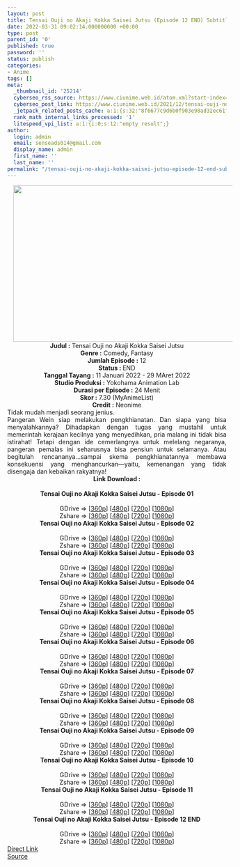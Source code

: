 ```yaml
---
layout: post
title: Tensai Ouji no Akaji Kokka Saisei Jutsu (Episode 12 END) Subtitle Indonesia
date: 2022-03-31 09:02:14.000000000 +00:00
type: post
parent_id: '0'
published: true
password: ''
status: publish
categories:
- Anime
tags: []
meta:
  _thumbnail_id: '25214'
  cyberseo_rss_source: https://www.ciunime.web.id/atom.xml?start-index=1
  cyberseo_post_link: https://www.ciunime.web.id/2021/12/tensai-ouji-no-akaji-kokka-saisei-jutsu.html
  _jetpack_related_posts_cache: a:1:{s:32:"8f6677c9d6b0f903e98ad32ec61f8deb";a:2:{s:7:"expires";i:1657388683;s:7:"payload";a:3:{i:0;a:1:{s:2:"id";i:25178;}i:1;a:1:{s:2:"id";i:25509;}i:2;a:1:{s:2:"id";i:24993;}}}}
  rank_math_internal_links_processed: '1'
  litespeed_vpi_list: a:1:{i:0;s:12:"empty result";}
author:
  login: admin
  email: senseads014@gmail.com
  display_name: admin
  first_name: ''
  last_name: ''
permalink: "/tensai-ouji-no-akaji-kokka-saisei-jutsu-episode-12-end-subtitle-indonesia/"
---
```

<div class="separator" style="clear: both; text-align: center;"><a href="https://blogger.googleusercontent.com/img/a/AVvXsEjvr3EMlyzt0jSC6c2RA1k4TR5p3IdkzrPBWwo84K-chWSfClWVW2pQt-gTl5hq7FsFVTAhJn57RT3s-B2wPSPKCGxo0QNfu20UxRvF_Mxn-kzJ3fF5maGUZt_GxPNRWZfIXsDa86cUskE1jclss-bg8mfmSkrcFO8EyLYIInt3FN4sfjykV0IclDXN=s1280" style="margin-left: 1em; margin-right: 1em;"><img border="0" data-original-height="720" data-original-width="1280" height="360" src="{{ site.baseurl }}/assets/2022/03/AVvXsEjvr3EMlyzt0jSC6c2RA1k4TR5p3IdkzrPBWwo84K-chWSfClWVW2pQt-gTl5hq7FsFVTAhJn57RT3s-B2wPSPKCGxo0QNfu20UxRvF_Mxn-kzJ3fF5maGUZt_GxPNRWZfIXsDa86cUskE1jclss-bg8mfmSkrcFO8EyLYIInt3FN4sfjykV0IclDXN=w640-h360" width="640" /></a></div>
<div class="separator" style="clear: both; text-align: center;"></div>
<div style="text-align: center;"><b>Judul</b><b><b> </b>:</b> Tensai Ouji no Akaji Kokka Saisei Jutsu</div>
<div style="text-align: center;"><b><b>Genre :</b></b> Comedy, Fantasy</div>
<div style="text-align: center;"><b>Jumlah Episode :</b> 12<br /><b>Status :&nbsp;</b>END<br /><b>Tanggal Tayang :</b> 11 Januari 2022 - 29 MAret 2022<br /><b>Studio Produksi :</b>&nbsp;Yokohama Animation Lab<br /><b>Durasi per Episode :</b> 24 Menit</div>
<div style="text-align: center;"><b>Skor :</b> 7.30 (MyAnimeList)</div>
<div style="text-align: center;"><b>Credit :</b>&nbsp;Neonime</div>
<div style="text-align: center;"></div>
<div style="text-align: justify;">
<div>Tidak mudah menjadi seorang jenius.</div>
<div></div>
<div>Pangeran Wein siap melakukan pengkhianatan. Dan siapa yang bisa menyalahkannya? Dihadapkan dengan tugas yang mustahil untuk memerintah kerajaan kecilnya yang menyedihkan, pria malang ini tidak bisa istirahat! Tetapi dengan ide cemerlangnya untuk melelang negaranya, pangeran pemalas ini seharusnya bisa pensiun untuk selamanya. Atau begitulah rencananya...sampai skema pengkhianatannya membawa konsekuensi yang menghancurkan—yaitu, kemenangan yang tidak disengaja dan kebaikan rakyatnya!</div>
</div>
<div style="text-align: justify;"></div>
<div style="text-align: justify;"></div>
<div style="text-align: center;">
<div style="text-align: center;">
<div style="text-align: left;">
<div style="text-align: center;"><b>Link Download :</b></div>
<div style="text-align: center;"><b><br /></b></div>
<div style="text-align: center;"><span style="text-align: left;"><b>Tensai Ouji no Akaji Kokka Saisei Jutsu&nbsp;</b></span><b>- Episode 01</b></div>
<div style="text-align: center;"><b><br /></b></div>
<div style="text-align: center;">GDrive =&gt; [<a href="https://www.mp4upload.com/btmqobahhyeu" target="_blank" rel="noopener">360p</a>] [<a href="https://acefile.co/f/65042432/neonime_pangeran-jenius-dipaksa-ngelunasi-utang-negara-01-480p-zip" target="_blank" rel="noopener">480p</a>] [<a href="https://acefile.co/f/65042587/neonime_pangeran-jenius-dipaksa-ngelunasi-utang-negara-01-720p-zip" target="_blank" rel="noopener">720p</a>] [<a href="https://acefile.co/f/65042782/neonime_pangeran-jenius-dipaksa-ngelunasi-utang-negara-01-1080p-zip" target="_blank" rel="noopener">1080p</a>]</div>
<div style="text-align: center;">Zshare =&gt; [<a href="https://www5.zippyshare.com/v/SDXAA0RK/file.html" target="_blank" rel="noopener">360p</a>] [<a href="https://www56.zippyshare.com/v/kN0zzfOY/file.html" target="_blank" rel="noopener">480p</a>] [<a href="https://www8.zippyshare.com/v/QwBh27rD/file.html" target="_blank" rel="noopener">720p</a>] [<a href="https://www31.zippyshare.com/v/xAjbWUaI/file.html" target="_blank" rel="noopener">1080p</a>]</div>
<div style="text-align: center;"></div>
<div style="text-align: center;">
<div><span style="text-align: left;"><b>Tensai Ouji no Akaji Kokka Saisei Jutsu&nbsp;</b></span><b>- Episode 02</b></div>
<div><b><br /></b></div>
<div>GDrive =&gt; [<a href="https://www.mp4upload.com/ti6ybi73y5o4" target="_blank" rel="noopener">360p</a>] [<a href="https://www.mp4upload.com/tuyesemtma7v" target="_blank" rel="noopener">480p</a>] [<a href="https://www.mp4upload.com/mlagkvwhmsi1" target="_blank" rel="noopener">720p</a>] [<a href="https://mir.cr/IDHDEVQZ" target="_blank" rel="noopener">1080p</a>]</div>
<div>Zshare =&gt; [<a href="https://www4.zippyshare.com/v/Lgu5Tenz/file.html" target="_blank" rel="noopener">360p</a>] [<a href="https://www26.zippyshare.com/v/QiqOPcGb/file.html" target="_blank" rel="noopener">480p</a>] [<a href="https://www57.zippyshare.com/v/aulITOvP/file.html" target="_blank" rel="noopener">720p</a>] [<a href="https://www85.zippyshare.com/v/KFpqlmtD/file.html" target="_blank" rel="noopener">1080p</a>]</div>
<div></div>
<div>
<div><span style="text-align: left;"><b>Tensai Ouji no Akaji Kokka Saisei Jutsu&nbsp;</b></span><b>- Episode 03</b></div>
<div><b><br /></b></div>
<div>GDrive =&gt; [<a href="https://www.mp4upload.com/4xf15q1hm0tk" target="_blank" rel="noopener">360p</a>] [<a href="https://acefile.co/f/66286704/neonime_pangeran-jenius-dipaksa-ngelunasi-utang-negara-03-480p-zip" target="_blank" rel="noopener">480p</a>] [<a href="https://acefile.co/f/66286817/neonime_pangeran-jenius-dipaksa-ngelunasi-utang-negara-03-720p-zip" target="_blank" rel="noopener">720p</a>] [<a href="https://acefile.co/f/66287034/neonime_pangeran-jenius-dipaksa-ngelunasi-utang-negara-03-1080p-zip" target="_blank" rel="noopener">1080p</a>]</div>
<div>Zshare =&gt; [<a href="https://www22.zippyshare.com/v/Y6DLihce/file.html" target="_blank" rel="noopener">360p</a>] [<a href="https://www37.zippyshare.com/v/kdr4VYuL/file.html" target="_blank" rel="noopener">480p</a>] [<a href="https://www101.zippyshare.com/v/mKmVQFQr/file.html" target="_blank" rel="noopener">720p</a>] [<a href="https://www64.zippyshare.com/v/5IaiD2MU/file.html" target="_blank" rel="noopener">1080p</a>]</div>
</div>
<div></div>
<div>
<div><span style="text-align: left;"><b>Tensai Ouji no Akaji Kokka Saisei Jutsu&nbsp;</b></span><b>- Episode 04</b></div>
<div><b><br /></b></div>
<div>GDrive =&gt; [<a href="https://www.mp4upload.com/lt7gwcq6ogps" target="_blank" rel="noopener">360p</a>] [<a href="https://acefile.co/f/66890720/neonime_pangeran-jenius-dipaksa-ngelunasi-utang-negara-04-480p-zip" target="_blank" rel="noopener">480p</a>] [<a href="https://acefile.co/f/66890864/neonime_pangeran-jenius-dipaksa-ngelunasi-utang-negara-04-720p-zip" target="_blank" rel="noopener">720p</a>] [<a href="https://acefile.co/f/66891083/neonime_pangeran-jenius-dipaksa-ngelunasi-utang-negara-04-1080p-zip" target="_blank" rel="noopener">1080p</a>]</div>
<div>Zshare =&gt; [<a href="https://www106.zippyshare.com/v/JcZKYJ5t/file.html" target="_blank" rel="noopener">360p</a>] [<a href="https://www44.zippyshare.com/v/weLy5uCP/file.html" target="_blank" rel="noopener">480p</a>] [<a href="https://www106.zippyshare.com/v/pKz7GB0h/file.html" target="_blank" rel="noopener">720p</a>] [<a href="https://www113.zippyshare.com/v/8jVjj91n/file.html" target="_blank" rel="noopener">1080p</a>]</div>
</div>
<div></div>
<div>
<div><span style="text-align: left;"><b>Tensai Ouji no Akaji Kokka Saisei Jutsu&nbsp;</b></span><b>- Episode 05</b></div>
<div><b><br /></b></div>
<div>GDrive =&gt; [<a href="https://www.mp4upload.com/c996eaththqb" target="_blank" rel="noopener">360p</a>] [<a href="https://acefile.co/f/67480578/neonime_pangeran-jenius-dipaksa-ngelunasi-utang-negara-05-480p-zip" target="_blank" rel="noopener">480p</a>] [<a href="https://acefile.co/f/67480688/neonime_pangeran-jenius-dipaksa-ngelunasi-utang-negara-05-720p-zip" target="_blank" rel="noopener">720p</a>] [<a href="https://acefile.co/f/67480850/neonime_pangeran-jenius-dipaksa-ngelunasi-utang-negara-05-1080p-zip" target="_blank" rel="noopener">1080p</a>]</div>
<div>Zshare =&gt; [<a href="https://www65.zippyshare.com/v/BV9JSPP8/file.html" target="_blank" rel="noopener">360p</a>] [<a href="https://www61.zippyshare.com/v/hgzG09Lq/file.html" target="_blank" rel="noopener">480p</a>] [<a href="https://www108.zippyshare.com/v/BJnuTBxs/file.html" target="_blank" rel="noopener">720p</a>] [<a href="https://www75.zippyshare.com/v/5MUiVag9/file.html" target="_blank" rel="noopener">1080p</a>]</div>
</div>
<div></div>
<div>
<div><span style="text-align: left;"><b>Tensai Ouji no Akaji Kokka Saisei Jutsu&nbsp;</b></span><b>- Episode 06</b></div>
<div><b><br /></b></div>
<div>GDrive =&gt; [<a href="https://www.mp4upload.com/zmgwwczfyt0u" target="_blank" rel="noopener">360p</a>] [<a href="https://acefile.co/f/68084405/neonime_pangeran-jenius-dipaksa-ngelunasi-utang-negara-06-480p-zip" target="_blank" rel="noopener">480p</a>] [<a href="https://acefile.co/f/68084654/neonime_pangeran-jenius-dipaksa-ngelunasi-utang-negara-06-720p-zip" target="_blank" rel="noopener">720p</a>] [<a href="https://acefile.co/f/68085032/neonime_pangeran-jenius-dipaksa-ngelunasi-utang-negara-06-1080p-zip" target="_blank" rel="noopener">1080p</a>]</div>
<div>Zshare =&gt; [<a href="https://www109.zippyshare.com/v/w1joJgfj/file.html" target="_blank" rel="noopener">360p</a>] [<a href="https://www119.zippyshare.com/v/Q7R0mJiA/file.html" target="_blank" rel="noopener">480p</a>] [<a href="https://www111.zippyshare.com/v/nwmkt0Mg/file.html" target="_blank" rel="noopener">720p</a>] [<a href="https://www46.zippyshare.com/v/DQjgcKTd/file.html" target="_blank" rel="noopener">1080p</a>]</div>
</div>
<div></div>
<div>
<div><span style="text-align: left;"><b>Tensai Ouji no Akaji Kokka Saisei Jutsu&nbsp;</b></span><b>- Episode 07</b></div>
<div><b><br /></b></div>
<div>GDrive =&gt; [<a href="https://www.mp4upload.com/36zbg6lsebbr" target="_blank" rel="noopener">360p</a>] [<a href="https://acefile.co/f/68690771/neonime_pangeran-jenius-dipaksa-ngelunasi-utang-negara-07-480p-zip" target="_blank" rel="noopener">480p</a>] [<a href="https://acefile.co/f/68690837/neonime_pangeran-jenius-dipaksa-ngelunasi-utang-negara-07-720p-zip" target="_blank" rel="noopener">720p</a>] [<a href="https://acefile.co/f/68691048/neonime_pangeran-jenius-dipaksa-ngelunasi-utang-negara-07-1080p-zip" target="_blank" rel="noopener">1080p</a>]</div>
<div>Zshare =&gt; [<a href="https://www116.zippyshare.com/v/wlFu27fv/file.html" target="_blank" rel="noopener">360p</a>] [<a href="https://www52.zippyshare.com/v/dhv3fxcC/file.html" target="_blank" rel="noopener">480p</a>] [<a href="https://www75.zippyshare.com/v/wyFfrq25/file.html" target="_blank" rel="noopener">720p</a>] [<a href="https://www34.zippyshare.com/v/1kIiejxW/file.html" target="_blank" rel="noopener">1080p</a>]</div>
</div>
<div></div>
<div>
<div><span style="text-align: left;"><b>Tensai Ouji no Akaji Kokka Saisei Jutsu&nbsp;</b></span><b>- Episode 08</b></div>
<div><b><br /></b></div>
<div>GDrive =&gt; [<a href="https://www.mp4upload.com/x1svroi33owd" target="_blank" rel="noopener">360p</a>] [<a href="https://acefile.co/f/69213426/neonime_pangeran-jenius-dipaksa-ngelunasi-utang-negara-08-480p-zip" target="_blank" rel="noopener">480p</a>] [<a href="https://acefile.co/f/69213555/neonime_pangeran-jenius-dipaksa-ngelunasi-utang-negara-08-720p-zip" target="_blank" rel="noopener">720p</a>] [<a href="https://acefile.co/f/69213742/neonime_pangeran-jenius-dipaksa-ngelunasi-utang-negara-08-1080p-zip" target="_blank" rel="noopener">1080p</a>]</div>
<div>Zshare =&gt; [<a href="https://www89.zippyshare.com/v/ct5LATiw/file.html" target="_blank" rel="noopener">360p</a>] [<a href="https://www74.zippyshare.com/v/hfDM3k1I/file.html" target="_blank" rel="noopener">480p</a>] [<a href="https://www34.zippyshare.com/v/1Pr2ybEv/file.html" target="_blank" rel="noopener">720p</a>] [<a href="https://www54.zippyshare.com/v/AI6zykvl/file.html" target="_blank" rel="noopener">1080p</a>]</div>
</div>
<div></div>
<div>
<div><span style="text-align: left;"><b>Tensai Ouji no Akaji Kokka Saisei Jutsu&nbsp;</b></span><b>- Episode 09</b></div>
<div><b><br /></b></div>
<div>GDrive =&gt; [<a href="https://www.mp4upload.com/nlxnop5hwuyc" target="_blank" rel="noopener">360p</a>] [<a href="https://acefile.co/f/69759885/neonime_pangeran-jenius-dipaksa-ngelunasi-utang-negara-09-480p-zip" target="_blank" rel="noopener">480p</a>] [<a href="https://acefile.co/f/69760167/neonime_pangeran-jenius-dipaksa-ngelunasi-utang-negara-09-720p-zip" target="_blank" rel="noopener">720p</a>] [<a href="https://acefile.co/f/69760839/neonime_pangeran-jenius-dipaksa-ngelunasi-utang-negara-09-1080p-zip" target="_blank" rel="noopener">1080p</a>]</div>
<div>Zshare =&gt; [<a href="https://www31.zippyshare.com/v/pLC6MwTv/file.html" target="_blank" rel="noopener">360p</a>] [<a href="https://www42.zippyshare.com/v/YBTEjU7N/file.html" target="_blank" rel="noopener">480p</a>] [<a href="https://www83.zippyshare.com/v/pOK3nSUL/file.html" target="_blank" rel="noopener">720p</a>] [<a href="https://www43.zippyshare.com/v/H25T1mjY/file.html" target="_blank" rel="noopener">1080p</a>]</div>
</div>
<div></div>
<div>
<div><span style="text-align: left;"><b>Tensai Ouji no Akaji Kokka Saisei Jutsu&nbsp;</b></span><b>- Episode 10</b></div>
<div><b><br /></b></div>
<div>GDrive =&gt; [<a href="https://www.mp4upload.com/b2ibx2w2562l" target="_blank" rel="noopener">360p</a>] [<a href="https://acefile.co/f/70274981/neonime_pangeran-jenius-dipaksa-ngelunasi-hutang-negara-10-480p-zip" target="_blank" rel="noopener">480p</a>] [<a href="https://acefile.co/f/70275182/neonime_pangeran-jenius-dipaksa-ngelunasi-hutang-negara-10-720p-zip" target="_blank" rel="noopener">720p</a>] [<a href="https://acefile.co/f/70275391/neonime_pangeran-jenius-dipaksa-ngelunasi-hutang-negara-10-1080p-zip" target="_blank" rel="noopener">1080p</a>]</div>
<div>Zshare =&gt; [<a href="https://www53.zippyshare.com/v/UnkaUEFY/file.html" target="_blank" rel="noopener">360p</a>] [<a href="https://www30.zippyshare.com/v/ocTo8pp8/file.html" target="_blank" rel="noopener">480p</a>] [<a href="https://www116.zippyshare.com/v/tDAetLud/file.html" target="_blank" rel="noopener">720p</a>] [<a href="https://www19.zippyshare.com/v/FBXLVSrD/file.html" target="_blank" rel="noopener">1080p</a>]</div>
</div>
<div></div>
<div>
<div><span style="text-align: left;"><b>Tensai Ouji no Akaji Kokka Saisei Jutsu&nbsp;</b></span><b>- Episode 11</b></div>
<div><b><br /></b></div>
<div>GDrive =&gt; [<a href="https://www.mp4upload.com/nfg6o7kz4fl6" target="_blank" rel="noopener">360p</a>] [<a href="https://acefile.co/f/70806797/neonime_pangeran-jenius-dipaksa-ngelunasi-hutang-negara-11-480p-zip" target="_blank" rel="noopener">480p</a>] [<a href="https://acefile.co/f/70806798/neonime_pangeran-jenius-dipaksa-ngelunasi-hutang-negara-11-720p-zip" target="_blank" rel="noopener">720p</a>] [<a href="https://acefile.co/f/70806970/neonime_pangeran-jenius-dipaksa-ngelunasi-hutang-negara-11-1080p-zip" target="_blank" rel="noopener">1080p</a>]</div>
<div>Zshare =&gt; [<a href="https://www80.zippyshare.com/v/AAEu691P/file.html" target="_blank" rel="noopener">360p</a>] [<a href="https://www54.zippyshare.com/v/cimFGFMR/file.html" target="_blank" rel="noopener">480p</a>] [<a href="https://www85.zippyshare.com/v/vvs7L0CV/file.html" target="_blank" rel="noopener">720p</a>] [<a href="https://www16.zippyshare.com/v/Yfdf4K9y/file.html" target="_blank" rel="noopener">1080p</a>]</div>
</div>
<div></div>
<div>
<div><span style="text-align: left;"><b>Tensai Ouji no Akaji Kokka Saisei Jutsu&nbsp;</b></span><b>- Episode 12 END</b></div>
<div><b><br /></b></div>
<div>GDrive =&gt; [<a href="https://www.mp4upload.com/qz5u0hg8t4sr" target="_blank" rel="noopener">360p</a>] [<a href="https://acefile.co/f/71353307/neonime_pangeran-jenius-dipaksa-ngelunasi-utang-negara-12-end-480p-zip" target="_blank" rel="noopener">480p</a>] [<a href="https://acefile.co/f/71353388/neonime_pangeran-jenius-dipaksa-ngelunasi-utang-negara-12-end-720p-zip" target="_blank" rel="noopener">720p</a>] [<a href="https://acefile.co/f/71353538/neonime_pangeran-jenius-dipaksa-ngelunasi-utang-negara-12-end-1080p-zip" target="_blank" rel="noopener">1080p</a>]</div>
<div>Zshare =&gt; [<a href="https://www52.zippyshare.com/v/qTjBUE5C/file.html" target="_blank" rel="noopener">360p</a>] [<a href="https://www48.zippyshare.com/v/8pBo7LR5/file.html" target="_blank" rel="noopener">480p</a>] [<a href="https://www25.zippyshare.com/v/iEgaTALF/file.html" target="_blank" rel="noopener">720p</a>] [<a href="https://www4.zippyshare.com/v/n83wCktQ/file.html" target="_blank" rel="noopener">1080p</a>]</div>
</div>
</div>
</div>
</div>
</div>
<link rel="stylesheet" href="https://cdnjs.cloudflare.com/ajax/libs/font-awesome/4.7.0/css/font-awesome.min.css" />
<div class="divbtn"> <a href="https://handymansurrender.com/fihup8buzv?key=94550f7ce39444073321dde3b8782f97" class="btn"><i class="fa fa-download"></i> Direct Link</a> <br /><a href="https://www.ciunime.web.id/2021/12/tensai-ouji-no-akaji-kokka-saisei-jutsu.html">Source</a> </div>
